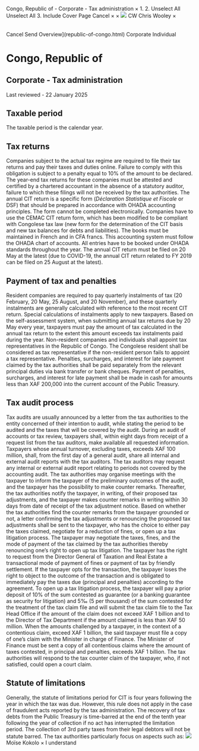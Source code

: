 Congo, Republic of - Corporate - Tax administration
×
1.
2.
Unselect All
Unselect All
3.
Include Cover Page
Cancel
×
×
![](-/media/world-wide-tax-summaries/attachments/global---chris-wooley.ashx%3Frev=ac5e5f3223b34096b1afc2a6009c7320&revision=ac5e5f32-23b3-4096-b1af-c2a6009c7320&hash=859B7ADC84DC2CBEC9760E9E6EE7DE6D0A8BFCDF)
CW
Chris Wooley
×
######
Cancel
Send
Overview](republic-of-congo.html)
Corporate
Individual
# Congo, Republic of
## Corporate - Tax administration
Last reviewed - 22 January 2025
## Taxable period
The taxable period is the calendar year.
## Tax returns
Companies subject to the actual tax regime are required to file their tax returns and pay their taxes and duties online. Failure to comply with this obligation is subject to a penalty equal to 10% of the amount to be declared. The year-end tax returns for these companies must be attested and certified by a chartered accountant in the absence of a statutory auditor, failure to which these filings will not be received by the tax authorities.
The annual CIT return is a specific form (*Déclaration Statistique et Fiscale* or DSF) that should be prepared in accordance with OHADA accounting principles. The form cannot be completed electronically.
Companies have to use the CEMAC CIT return form, which has been modified to be compliant with Congolese tax law (new form for the determination of the CIT basis and new tax balances for debts and liabilities).
The books must be maintained in French and in CFA francs. This accounting system must follow the OHADA chart of accounts. All entries have to be booked under OHADA standards throughout the year.
The annual CIT return must be filed on 20 May at the latest (due to COVID-19, the annual CIT return related to FY 2019 can be filed on 25 August at the latest).
## Payment of tax and penalties
Resident companies are required to pay quarterly instalments of tax (20 February, 20 May, 25 August, and 20 November), and these quarterly instalments are generally calculated with reference to the most recent CIT return. Special calculations of instalments apply to new taxpayers.
Based on the self-assessment system, when submitting annual tax returns due by 20 May every year, taxpayers must pay the amount of tax calculated in the annual tax return to the extent this amount exceeds tax instalments paid during the year.
Non-resident companies and individuals shall appoint tax representatives in the Republic of Congo. The Congolese resident shall be considered as tax representative if the non-resident person fails to appoint a tax representative.
Penalties, surcharges, and interest for late payment claimed by the tax authorities shall be paid separately from the relevant principal duties via bank transfer or bank cheques.
Payment of penalties, surcharges, and interest for late payment shall be made in cash for amounts less than XAF 200,000 into the current account of the Public Treasury.
## Tax audit process
Tax audits are usually announced by a letter from the tax authorities to the entity concerned of their intention to audit, while stating the period to be audited and the taxes that will be covered by the audit.
During an audit of accounts or tax review, taxpayers shall, within eight days from receipt of a request list from the tax auditors, make available all requested information.
Taxpayers whose annual turnover, excluding taxes, exceeds XAF 100 million, shall, from the first day of a general audit, share all internal and external audit reports with the tax auditors. The tax auditors may request any internal or external audit report relating to periods not covered by the accounting audit.
The tax authorities may organise meetings with the taxpayer to inform the taxpayer of the preliminary outcomes of the audit, and the taxpayer has the possibility to make counter remarks.
Thereafter, the tax authorities notify the taxpayer, in writing, of their proposed tax adjustments, and the taxpayer makes counter remarks in writing within 30 days from date of receipt of the tax adjustment notice.
Based on whether the tax authorities find the counter remarks from the taxpayer grounded or not, a letter confirming the tax adjustments or renouncing the proposed tax adjustments shall be sent to the taxpayer, who has the choice to either pay the taxes claimed, negotiate for a reduction of fines, or open up a tax litigation process.
The taxpayer may negotiate the taxes, fines, and the mode of payment of the tax claimed by the tax authorities thereby renouncing one’s right to open up tax litigation.
The taxpayer has the right to request from the Director General of Taxation and Real Estate a transactional mode of payment of fines or payment of tax by friendly settlement. If the taxpayer opts for the transaction, the taxpayer loses the right to object to the outcome of the transaction and is obligated to immediately pay the taxes due (principal and penalties) according to the agreement.
To open up a tax litigation process, the taxpayer will pay a prior deposit of 10% of the sum contested as guarantee (or a banking guarantee as security for litigation) and 5‰ (5 per thousand) of the sum contested for the treatment of the tax claim file and will submit the tax claim file to the Tax Head Office if the amount of the claim does not exceed XAF 1 billion and to the Director of Tax Department if the amount claimed is less than XAF 50 million.
When the amounts challenged by a taxpayer, in the context of a contentious claim, exceed XAF 1 billion, the said taxpayer must file a copy of one’s claim with the Minister in charge of Finance.
The Minister of Finance must be sent a copy of all contentious claims where the amount of taxes contested, in principal and penalties, exceeds XAF 1 billion.
The tax authorities will respond to the tax counter claim of the taxpayer, who, if not satisfied, could open a court claim.
## Statute of limitations
Generally, the statute of limitations period for CIT is four years following the year in which the tax was due. However, this rule does not apply in the case of fraudulent acts reported by the tax administration.
The recovery of tax debts from the Public Treasury is time-barred at the end of the tenth year following the year of collection if no act has interrupted the limitation period.
The collection of 3rd party taxes from their legal debtors will not be statute barred.
The tax authorities particularly focus on aspects such as:
![](-/media/world-wide-tax-summaries/attachments/congo-republic-of---moise-kokolo.ashx%3Frev=37f08685c80f405680ee1f22adc08ad6&revision=37f08685-c80f-4056-80ee-1f22adc08ad6&hash=51E57BEFFA834F4CA5A3EC2C73FF85272BE91924)
Moïse Kokolo
×
I understand